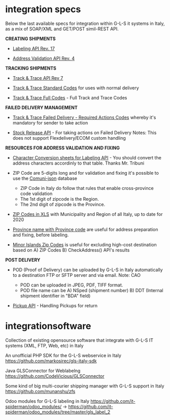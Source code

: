 # integration specs

Below the last available specs for integration within G-L-S it systems in Italy, as a mix of SOAP/XML and GET/POST simil-REST API.

**CREATING SHIPMENTS**
* [Labeling API Rev. 17](https://github.com/labelingdocuments/integrationsoftware/blob/master/MU162_Web%20Integrated%20Labeling%20Service_REV17.pdf)

* [Address Validation API Rev. 4](https://github.com/labelingdocuments/integrationsoftware/blob/master/MU163_Webservice_Checkaddress_rev_04.pdf)


**TRACKING SHIPMENTS**
* [Track & Trace API Rev 7](https://github.com/labelingdocuments/integrationsoftware/blob/master/MU40%20-%20Track%20%20Trace%20rev7.pdf)

* [Track & Trace Standard Codes](https://github.com/labelingdocuments/integrationsoftware/blob/master/standard_tracking_codes.xls) for uses with normal delivery

* [Track & Trace Full Codes](https://github.com/labelingdocuments/integrationsoftware/blob/master/codici_risultato_gls.xls) - Full Track and Trace Codes

**FAILED DELIVERY MANAGEMENT**

* [Track & Trace Failed Delivery - Required Actions Codes](https://github.com/labelingdocuments/integrationsoftware/blob/master/tracking_codes_requiring_sender_action.xlsx) whereby it's mandatory for sender to take action

* [Stock Release API](https://github.com/labelingdocuments/integrationsoftware/blob/master/MU276_SvincoloGiacenzeXML_70337bb8-9a58-440a-a7df-eb3270fcac96%20(1).pdf) - For taking actions on Failed Delivery Notes: This does not support Flexdelivery/ECOM custom handling

**RESOURCES FOR ADDRESS VALIDATION AND FIXING**

* [Character Conversion sheets for Labeling API](https://github.com/labelingdocuments/integrationsoftware/blob/master/GLS%20Webservice%20-%20Tabella%20Conversione.xlsx) - You should convert the address characters accordinly to that table. Thanks Mr. Tribuni

* ZIP Code are 5-digits long and for validation and fixing it's possible to use the [Comuni-json](https://github.com/matteocontrini/comuni-json) database
  * ZIP Code in Italy do follow that rules that enable cross-province code validation
   * The 1st digit of zipcode is the Region.
   * The 2nd digit of zipcode is the Province.

* [ZIP Codes in XLS](https://github.com/labelingdocuments/integrationsoftware/blob/master/CAP_ITALIA_2020.xlsx) with Municipality and Region of all Italy, up to date for 2020
 
* [Province name with Province code](https://github.com/labelingdocuments/integrationsoftware/blob/master/province-it.xls) are useful for address preparation and fixing, before labeling.

* [Minor Islands Zip Codes](https://github.com/labelingdocuments/integrationsoftware/blob/master/Isole_Minori_Rev6_Mar21.xlsx) is useful for excluding high-cost destination based on A) ZIP Codes B) CheckAddress() API's results

**POST DELIVERY**

* POD (Proof of Delivery) can be uploaded by G-L-S in Italy automatically to a destination FTP or SFTP server and via email. Note: CAO
  *  POD can be uploaded in JPEG, PDF, TIFF format.
  *  POD file name can be A) NSped (shipment number) B) DDT (Internal shipment identifier in "BDA" field) 

* [Pickup API](https://github.com/labelingdocuments/integrationsoftware/blob/master/MU302_Ritiri_XML_rev2_3d1def7c-da62-4692-b927-c9059c9187b8.pdf) - Handling Pickups for return



# integrationsoftware
Collection of existing opensource software that integrate with G-L-S  IT systems (XML, FTP, Web, etc) in Italy

An unofficial PHP SDK for the G-L-S webservice in Italy
https://github.com/markosirec/gls-italy-sdk

Java GLSConnector for Weblabelng
https://github.com/CodeVicious/GLSConnector

Some kind of big multi-courier shipping manager with G-L-S support in Italy
https://github.com/munanshu/zfs

Odoo modules for G-L-S labeling in Italy
https://github.com/it-spiderman/odoo_modules/ -> https://github.com/it-spiderman/odoo_modules/tree/master/gls_label_2
